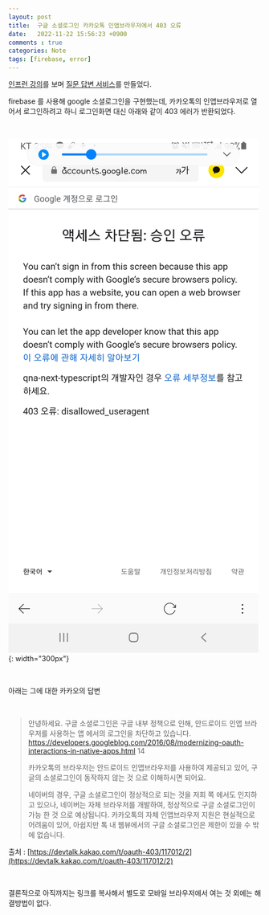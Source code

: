 ```yaml
---
layout: post
title:  구글 소셜로그인 카카오톡 인앱브라우저에서 403 오류
date:   2022-11-22 15:56:23 +0900
comments : true
categories: Note
tags: [firebase, error]
---
```


[인프런 강의](https://www.inflearn.com/course/%EB%A7%8C%EB%93%A4%EB%A9%B4%EC%84%9C-%EB%B0%B0%EC%9A%B0%EB%8A%94-%ED%94%84%EB%A1%A0%ED%8A%B8%EC%97%94%EB%93%9C#)를 보며 [질문 답변 서비스](https://qna-yujoo-lee.vercel.app/)를 만들었다.

firebase 를 사용해 google 소셜로그인을 구현했는데, 카카오톡의 인앱브라우저로 열어서 로그인하려고 하니 로그인화면 대신 아래와 같이 403 에러가 반환되었다.

<br>

![구글 소셜 로그인 불가 스크린샷](/img/posts/22-11-22/google-login.jpeg){: width="300px"}

<br>

아래는 그에 대한 카카오의 답변

<br>

> 안녕하세요.
> 구글 소셜로그인은 구글 내부 정책으로 인해,
> 안드로이드 인앱 브라우저를 사용하는 앱 에서의 로그인을 차단하고 있습니다.
> https://developers.googleblog.com/2016/08/modernizing-oauth-interactions-in-native-apps.html 14
> 
> 카카오톡의 브라우저는 안드로이드 인앱브라우저를 사용하여 제공되고 있어,
> 구글의 소셜로그인이 동작하지 않는 것 으로 이해하시면 되어요.
> 
> 네이버의 경우, 구글 소셜로그인이 정상적으로 되는 것을 저희 쪽 에서도 인지하고 있으나,
> 네이버는 자체 브라우저를 개발하여, 정상적으로 구글 소셜로그인이 가능 한 것 으로 예상됩니다.
> 카카오톡의 자체 인앱브라우저 지원은 현실적으로 어려움이 있어,
> 아쉽지만 톡 내 웹뷰에서의 구글 소셜로그인은 제한이 있을 수 밖에 없습니다.

출처 : [https://devtalk.kakao.com/t/oauth-403/117012/2](https://devtalk.kakao.com/t/oauth-403/117012/2)

<br>

결론적으로 아직까지는 링크를 복사해서 별도로 모바일 브라우저에서 여는 것 외에는 해결방법이 없다.

<br>
